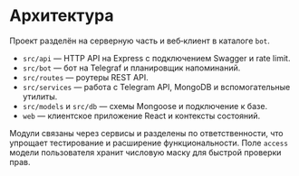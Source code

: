 <!-- Назначение файла: обзор архитектуры проекта и основных модулей. -->

# Архитектура

Проект разделён на серверную часть и веб‑клиент в каталоге `bot`.

- `src/api` — HTTP API на Express c подключением Swagger и rate limit.
- `src/bot` — бот на Telegraf и планировщик напоминаний.
- `src/routes` — роутеры REST API.
- `src/services` — работа с Telegram API, MongoDB и вспомогательные утилиты.
- `src/models` и `src/db` — схемы Mongoose и подключение к базе.
- `web` — клиентское приложение React и контексты состояний.

Модули связаны через сервисы и разделены по ответственности, что упрощает тестирование и расширение функциональности.
Поле `access` модели пользователя хранит числовую маску для быстрой проверки прав.
